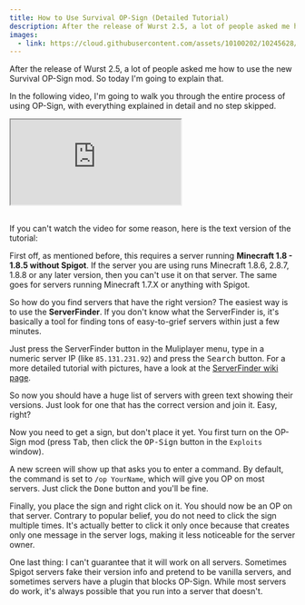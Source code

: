 ```yaml
---
title: How to Use Survival OP-Sign (Detailed Tutorial)
description: After the release of Wurst 2.5, a lot of people asked me how to use the new Survival OP-Sign mod. So today I'm going to explain that.
images:
  - link: https://cloud.githubusercontent.com/assets/10100202/10245628/887a70f6-6909-11e5-8678-3e95936d71a1.jpg
---
```

After the release of Wurst 2.5, a lot of people asked me how to use the new Survival OP-Sign mod. So today I'm going to explain that.

In the following video, I'm going to walk you through the entire process of using OP-Sign, with everything explained in detail and no step skipped.

<div class="embed-responsive embed-responsive-16by9">
  <iframe class="embed-responsive-item" src="https://www.youtube.com/embed/Ix-LmaFFvj4" allowfullscreen></iframe>
</div>
<br>

If you can't watch the video for some reason, here is the text version of the tutorial:

First off, as mentioned before, this requires a server running **Minecraft 1.8 - 1.8.5 without Spigot**. If the server you are using runs Minecraft 1.8.6, 2.8.7, 1.8.8 or any later version, then you can't use it on that server. The same goes for servers running Minecraft 1.7.X or anything with Spigot.

So how do you find servers that have the right version? The easiest way is to use the **ServerFinder**. If you don't know what the ServerFinder is, it's basically a tool for finding tons of easy-to-grief servers within just a few minutes.

Just press the ServerFinder button in the Muliplayer menu, type in a numeric server IP (like `85.131.231.92`) and press the <kbd>Search</kbd> button. For a more detailed tutorial with pictures, have a look at the [ServerFinder wiki page](/wiki/Special_Features/Server_Finder/).

So now you should have a huge list of servers with green text showing their versions. Just look for one that has the correct version and join it. Easy, right?

Now you need to get a sign, but don't place it yet. You first turn on the OP-Sign mod (press <kbd>Tab</kbd>, then click the <kbd>OP-Sign</kbd> button in the `Exploits` window).

A new screen will show up that asks you to enter a command. By default, the command is set to `/op YourName`, which will give you OP on most servers. Just click the <kbd>Done</kbd> button and you'll be fine.

Finally, you place the sign and right click on it. You should now be an OP on that server. Contrary to popular belief, you do not need to click the sign multiple times. It's actually better to click it only once because that creates only one message in the server logs, making it less noticeable for the server owner.

One last thing: I can't guarantee that it will work on all servers. Sometimes Spigot servers fake their version info and pretend to be vanilla servers, and sometimes servers have a plugin that blocks OP-Sign. While most servers do work, it's always possible that you run into a server that doesn't.
